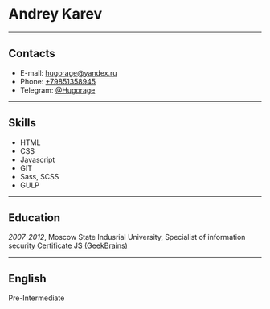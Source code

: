 # Andrey Karev
___
## Contacts
* E-mail: [hugorage@yandex.ru](mailto:hugorage@yandex.ru)
* Phone: [+79851358945](tel:+79851358942)
* Telegram: [@Hugorage](https://t.me/hugorage)
___
## Skills
* HTML
* CSS
* Javascript
* GIT
* Sass, SCSS
* GULP
___

## Education
*2007-2012*, Moscow State Indusrial University, Specialist of information security
[Certificate JS (GeekBrains)](https://geekbrains.ru/certificates/717712.en)
___
## English
Pre-Intermediate
